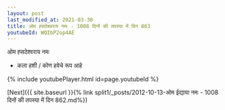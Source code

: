 ```yaml
---
layout: post
last_modified_at: 2021-03-30
title: ओम ह्सठेश्वराय नमः - 1008 दिनों की तपस्या में दिन 863
youtubeId: WQIbP2op4AE
---
```

 
 
 ओम ह्सठेश्वराय नमः  
 
 -  कला हशी / कोण हवेचे रूप आहे 
 
  
 
  
 
 
 
 
 
 


{% include youtubePlayer.html id=page.youtubeId %}
 
[Next]({{ site.baseurl }}{% link  split1/_posts/2012-10-13-ओम ईद्याया नमः - 1008 दिनों की तपस्या में दिन 862.md%})
 
